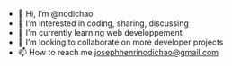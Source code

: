 - 👋 Hi, I’m @nodichao
- 👀 I’m interested in coding, sharing, discussing
- 🌱 I’m currently learning web developpement
- 💞️ I’m looking to collaborate on more developer projects
- 📫 How to reach me josephhenrinodichao@gmail.com



